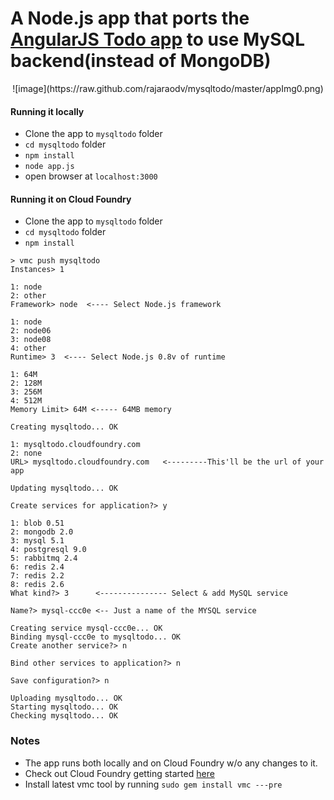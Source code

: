 <h1>A Node.js app that ports the <a href='http://angularjs.org/#mongolab-js' target='_blank'>AngularJS Todo app</a> to use MySQL backend(instead of MongoDB)</h1>

<p align="center">
![image](https://raw.github.com/rajaraodv/mysqltodo/master/appImg0.png)


#### Running it locally ####
* Clone the app to `mysqltodo` folder
* `cd mysqltodo` folder
* `npm install`
* `node app.js`
* open browser at `localhost:3000`


#### Running it on Cloud Foundry ####

* Clone the app to `mysqltodo` folder
* `cd mysqltodo` folder
* `npm install`

```
> vmc push mysqltodo
Instances> 1

1: node
2: other
Framework> node  <---- Select Node.js framework

1: node
2: node06
3: node08
4: other
Runtime> 3  <---- Select Node.js 0.8v of runtime

1: 64M
2: 128M
3: 256M
4: 512M
Memory Limit> 64M <----- 64MB memory

Creating mysqltodo... OK

1: mysqltodo.cloudfoundry.com
2: none
URL> mysqltodo.cloudfoundry.com   <---------This'll be the url of your app

Updating mysqltodo... OK

Create services for application?> y

1: blob 0.51
2: mongodb 2.0
3: mysql 5.1
4: postgresql 9.0
5: rabbitmq 2.4
6: redis 2.4
7: redis 2.2
8: redis 2.6
What kind?> 3      <--------------- Select & add MySQL service

Name?> mysql-ccc0e <-- Just a name of the MYSQL service

Creating service mysql-ccc0e... OK
Binding mysql-ccc0e to mysqltodo... OK
Create another service?> n

Bind other services to application?> n

Save configuration?> n

Uploading mysqltodo... OK
Starting mysqltodo... OK
Checking mysqltodo... OK
```

### Notes ###
* The app runs both locally and on Cloud Foundry w/o any changes to it.
* Check out Cloud Foundry getting started <a href='http://docs.cloudfoundry.com/getting-started.html' target='_blank'>here</a>
* Install latest vmc tool by running `sudo gem install vmc ---pre`





